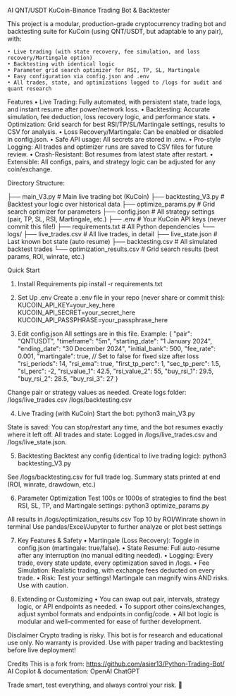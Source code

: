 AI QNT/USDT KuCoin-Binance Trading Bot & Backtester

This project is a modular, production-grade cryptocurrency trading bot and backtesting suite for KuCoin (using QNT/USDT, but adaptable to any pair), with:

    • Live trading (with state recovery, fee simulation, and loss recovery/Martingale option)
    • Backtesting with identical logic
    • Parameter grid search optimizer for RSI, TP, SL, Martingale
    • Easy configuration via config.json and .env
    • All trades, state, and optimizations logged to /logs for audit and quant research

Features
    • Live Trading: Fully automated, with persistent state, trade logs, and instant resume after power/network loss.
    • Backtesting: Accurate simulation, fee deduction, loss recovery logic, and performance stats.
    • Optimization: Grid search for best RSI/TP/SL/Martingale settings, results to CSV for analysis.
    • Loss Recovery/Martingale: Can be enabled or disabled in config.json.
    • Safe API usage: All secrets are stored in .env.
    • Pro-style Logging: All trades and optimizer runs are saved to CSV files for future review.
    • Crash-Resistant: Bot resumes from latest state after restart.
    • Extensible: All configs, pairs, and strategy logic can be adjusted for any coin/exchange.

Directory Structure:

├── main_V3.py                  # Main live trading bot (KuCoin)
├── backtesting_V3.py           # Backtest your logic over historical data
├── optimize_params.py          # Grid search optimizer for parameters
├── config.json                 # All strategy settings (pair, TP, SL, RSI, Martingale, etc.)
├── .env                        # Your KuCoin API keys (never commit this file!)
├── requirements.txt            # All Python dependencies
└── logs/
    ├── live_trades.csv         # All live trades, in detail
    ├── live_state.json         # Last known bot state (auto resume)
    ├── backtesting.csv         # All simulated backtest trades
    └── optimization_results.csv  # Grid search results (best params, ROI, winrate, etc.)

Quick Start

1. Install Requirements
pip install -r requirements.txt

2. Set Up .env
Create a .env file in your repo (never share or commit this):
KUCOIN_API_KEY=your_key_here
KUCOIN_API_SECRET=your_secret_here
KUCOIN_API_PASSPHRASE=your_passphrase_here

3. Edit config.json
All settings are in this file. Example:
{
    "pair": "QNTUSDT",
    "timeframe": "5m",
    "starting_date": "1 January 2024",
    "ending_date": "30 December 2024",
    "initial_bank": 500,
    "fee_rate": 0.001,
    "martingale": true,      // Set to false for fixed size after loss
    "rsi_periods": 14,
    "rsi_ema": true,
    "first_tp_perc": 1,
    "sec_tp_perc": 1.5,
    "sl_perc": -2,
    "rsi_value_1": 42.5,
    "rsi_value_2": 55,
    "buy_rsi_1": 29.5,
    "buy_rsi_2": 28.5,
    "buy_rsi_3": 27
}

Change pair or strategy values as needed.
Create logs folder: 
/logs/live_trades.csv
/logs/backtesting.csv 

4. Live Trading (with KuCoin)
Start the bot:
python3 main_V3.py

State is saved: You can stop/restart any time, and the bot resumes exactly where it left off.
All trades and state: Logged in /logs/live_trades.csv and /logs/live_state.json.

5. Backtesting
Backtest any config (identical to live trading logic):
python3 backtesting_V3.py

See /logs/backtesting.csv for full trade log.
Summary stats printed at end (ROI, winrate, drawdown, etc.)

6. Parameter Optimization
Test 100s or 1000s of strategies to find the best RSI, SL, TP, and Martingale settings:
python3 optimize_params.py

All results in /logs/optimization_results.csv
Top 10 by ROI/Winrate shown in terminal
Use pandas/Excel/Jupyter to further analyze or plot best settings

7. Key Features & Safety
    • Martingale (Loss Recovery): Toggle in config.json (martingale: true/false).
    • State Resume: Full auto-resume after any interruption (no manual editing needed).
    • Logging: Every trade, every state update, every optimization saved in /logs.
    • Fee Simulation: Realistic trading, with exchange fees deducted on every trade.
    • Risk: Test your settings! Martingale can magnify wins AND risks. Use with caution.

8. Extending or Customizing
    • You can swap out pair, intervals, strategy logic, or API endpoints as needed.
    • To support other coins/exchanges, adjust symbol formats and endpoints in config/code.
    • All bot logic is modular and well-commented for ease of further development.


Disclaimer
Crypto trading is risky.
This bot is for research and educational use only.
No warranty is provided. Use with paper trading and backtesting before live deployment!

Credits
This is a fork from: https://github.com/asier13/Python-Trading-Bot/
AI Copilot & documentation: OpenAI ChatGPT


Trade smart, test everything, and always control your risk. 🚀
